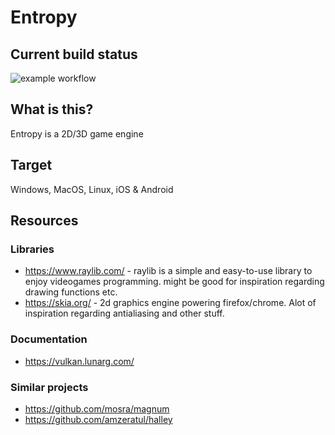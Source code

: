 # Entropy

## Current build status

![example workflow](https://github.com/joakimwennergren/Entropy-Engine/actions/workflows/cmake-multi-platform.yml/badge.svg)

## What is this?

Entropy is a 2D/3D game engine 

## Target

Windows, MacOS, Linux, iOS & Android

## Resources

### Libraries
* https://www.raylib.com/ - raylib is a simple and easy-to-use library to enjoy videogames programming. 
might be good for inspiration regarding drawing functions etc.
* https://skia.org/ - 2d graphics engine powering firefox/chrome. Alot of inspiration regarding antialiasing and other stuff.

### Documentation
* https://vulkan.lunarg.com/

### Similar projects
* https://github.com/mosra/magnum
* https://github.com/amzeratul/halley